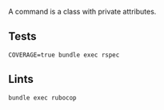 A command is a class with private attributes.

## Tests

    COVERAGE=true bundle exec rspec

## Lints

    bundle exec rubocop

